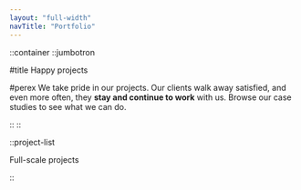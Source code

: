 ```yaml
---
layout: "full-width"
navTitle: "Portfolio"
---
```


::container
::jumbotron

#title
Happy projects

#perex
We take pride in our projects. Our clients walk away satisfied, and even more often, they **stay and continue to work** with us.
Browse our case studies to see what we can do.

::
::

::project-list

Full-scale projects

::
